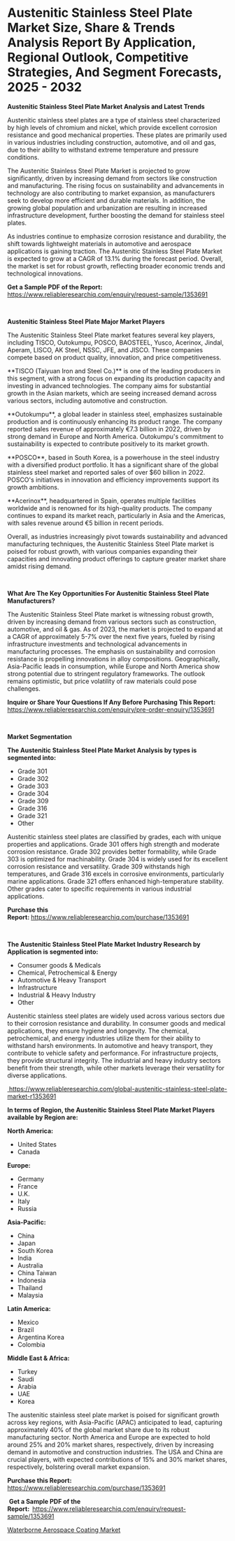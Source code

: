 <p><h1>Austenitic Stainless Steel Plate Market Size, Share & Trends Analysis Report By Application, Regional Outlook, Competitive Strategies, And Segment Forecasts, 2025 - 2032</h1></p><p><strong>Austenitic Stainless Steel Plate Market Analysis and Latest Trends</strong></p>
<p><p>Austenitic stainless steel plates are a type of stainless steel characterized by high levels of chromium and nickel, which provide excellent corrosion resistance and good mechanical properties. These plates are primarily used in various industries including construction, automotive, and oil and gas, due to their ability to withstand extreme temperature and pressure conditions. </p><p>The Austenitic Stainless Steel Plate Market is projected to grow significantly, driven by increasing demand from sectors like construction and manufacturing. The rising focus on sustainability and advancements in technology are also contributing to market expansion, as manufacturers seek to develop more efficient and durable materials. In addition, the growing global population and urbanization are resulting in increased infrastructure development, further boosting the demand for stainless steel plates.</p><p>As industries continue to emphasize corrosion resistance and durability, the shift towards lightweight materials in automotive and aerospace applications is gaining traction. The Austenitic Stainless Steel Plate Market is expected to grow at a CAGR of 13.1% during the forecast period. Overall, the market is set for robust growth, reflecting broader economic trends and technological innovations.</p></p>
<p><strong>Get a Sample PDF of the Report:&nbsp;</strong> <a href="https://www.reliableresearchiq.com/enquiry/request-sample/1353691?utm_campaign=2291&utm_medium=2&utm_source=Github&utm_content=ia&utm_term=03042025&utm_id=austenitic-stainless-steel-plate">https://www.reliableresearchiq.com/enquiry/request-sample/1353691</a></p>
<p>&nbsp;</p>
<p><strong>Austenitic Stainless Steel Plate Major Market Players</strong></p>
<p><p>The Austenitic Stainless Steel Plate market features several key players, including TISCO, Outokumpu, POSCO, BAOSTEEL, Yusco, Acerinox, Jindal, Aperam, LISCO, AK Steel, NSSC, JFE, and JISCO. These companies compete based on product quality, innovation, and price competitiveness.</p><p>**TISCO (Taiyuan Iron and Steel Co.)** is one of the leading producers in this segment, with a strong focus on expanding its production capacity and investing in advanced technologies. The company aims for substantial growth in the Asian markets, which are seeing increased demand across various sectors, including automotive and construction. </p><p>**Outokumpu**, a global leader in stainless steel, emphasizes sustainable production and is continuously enhancing its product range. The company reported sales revenue of approximately €7.3 billion in 2022, driven by strong demand in Europe and North America. Outokumpu's commitment to sustainability is expected to contribute positively to its market growth.</p><p>**POSCO**, based in South Korea, is a powerhouse in the steel industry with a diversified product portfolio. It has a significant share of the global stainless steel market and reported sales of over $60 billion in 2022. POSCO's initiatives in innovation and efficiency improvements support its growth ambitions.</p><p>**Acerinox**, headquartered in Spain, operates multiple facilities worldwide and is renowned for its high-quality products. The company continues to expand its market reach, particularly in Asia and the Americas, with sales revenue around €5 billion in recent periods.</p><p>Overall, as industries increasingly pivot towards sustainability and advanced manufacturing techniques, the Austenitic Stainless Steel Plate market is poised for robust growth, with various companies expanding their capacities and innovating product offerings to capture greater market share amidst rising demand.</p></p>
<p>&nbsp;</p>
<p><strong>What Are The Key Opportunities For Austenitic Stainless Steel Plate Manufacturers?</strong></p>
<p><p>The Austenitic Stainless Steel Plate market is witnessing robust growth, driven by increasing demand from various sectors such as construction, automotive, and oil & gas. As of 2023, the market is projected to expand at a CAGR of approximately 5-7% over the next five years, fueled by rising infrastructure investments and technological advancements in manufacturing processes. The emphasis on sustainability and corrosion resistance is propelling innovations in alloy compositions. Geographically, Asia-Pacific leads in consumption, while Europe and North America show strong potential due to stringent regulatory frameworks. The outlook remains optimistic, but price volatility of raw materials could pose challenges.</p></p>
<p><strong>Inquire or Share Your Questions If Any Before Purchasing This Report:</strong> <a href="https://www.reliableresearchiq.com/enquiry/pre-order-enquiry/1353691?utm_campaign=2291&utm_medium=2&utm_source=Github&utm_content=ia&utm_term=03042025&utm_id=austenitic-stainless-steel-plate">https://www.reliableresearchiq.com/enquiry/pre-order-enquiry/1353691</a></p>
<p>&nbsp;</p>
<p><strong>Market Segmentation</strong></p>
<p><strong>The Austenitic Stainless Steel Plate Market Analysis by types is segmented into:</strong></p>
<p><ul><li>Grade 301</li><li>Grade 302</li><li>Grade 303</li><li>Grade 304</li><li>Grade 309</li><li>Grade 316</li><li>Grade 321</li><li>Other</li></ul></p>
<p><p>Austenitic stainless steel plates are classified by grades, each with unique properties and applications. Grade 301 offers high strength and moderate corrosion resistance. Grade 302 provides better formability, while Grade 303 is optimized for machinability. Grade 304 is widely used for its excellent corrosion resistance and versatility. Grade 309 withstands high temperatures, and Grade 316 excels in corrosive environments, particularly marine applications. Grade 321 offers enhanced high-temperature stability. Other grades cater to specific requirements in various industrial applications.</p></p>
<p><strong>Purchase this Report:&nbsp;</strong><a href="https://www.reliableresearchiq.com/purchase/1353691?utm_campaign=2291&utm_medium=2&utm_source=Github&utm_content=ia&utm_term=03042025&utm_id=austenitic-stainless-steel-plate">https://www.reliableresearchiq.com/purchase/1353691</a></p>
<p>&nbsp;</p>
<p><strong>The Austenitic Stainless Steel Plate Market Industry Research by Application is segmented into:</strong></p>
<p><ul><li>Consumer goods & Medicals</li><li>Chemical, Petrochemical & Energy</li><li>Automotive & Heavy Transport</li><li>Infrastructure</li><li>Industrial & Heavy Industry</li><li>Other</li></ul></p>
<p><p>Austenitic stainless steel plates are widely used across various sectors due to their corrosion resistance and durability. In consumer goods and medical applications, they ensure hygiene and longevity. The chemical, petrochemical, and energy industries utilize them for their ability to withstand harsh environments. In automotive and heavy transport, they contribute to vehicle safety and performance. For infrastructure projects, they provide structural integrity. The industrial and heavy industry sectors benefit from their strength, while other markets leverage their versatility for diverse applications.</p></p>
<p><a href="https://www.reliableresearchiq.com/global-austenitic-stainless-steel-plate-market-r1353691?utm_campaign=2291&utm_medium=2&utm_source=Github&utm_content=ia&utm_term=03042025&utm_id=austenitic-stainless-steel-plate">&nbsp;https://www.reliableresearchiq.com/global-austenitic-stainless-steel-plate-market-r1353691</a></p>
<p><strong>In terms of Region, the Austenitic Stainless Steel Plate Market Players available by Region are:</strong></p>
<p>
    <p> <strong> North America: </strong>
        <ul>
            <li>United States</li>
            <li>Canada</li>
        </ul>
        </p> 
    <p> <strong> Europe: </strong>
        <ul>
            <li>Germany</li>
            <li>France</li>
            <li>U.K.</li>
            <li>Italy</li>
            <li>Russia</li>
        </ul>
        </p> 
    <p> <strong> Asia-Pacific: </strong>
        <ul>
            <li>China</li>
            <li>Japan</li>
            <li>South Korea</li>
            <li>India</li>
            <li>Australia</li>
            <li>China Taiwan</li>
            <li>Indonesia</li>
            <li>Thailand</li>
            <li>Malaysia</li>
        </ul>
        </p> 
    <p> <strong> Latin America: </strong>
        <ul>
            <li>Mexico</li>
            <li>Brazil</li>
            <li>Argentina Korea</li>
            <li>Colombia</li>
        </ul>
        </p> 
    <p> <strong> Middle East & Africa: </strong>
        <ul>
            <li>Turkey</li>
            <li>Saudi</li>
            <li>Arabia</li>
            <li>UAE</li>
            <li>Korea</li>
        </ul>
    </p>
    </p>
<p><p>The austenitic stainless steel plate market is poised for significant growth across key regions, with Asia-Pacific (APAC) anticipated to lead, capturing approximately 40% of the global market share due to its robust manufacturing sector. North America and Europe are expected to hold around 25% and 20% market shares, respectively, driven by increasing demand in automotive and construction industries. The USA and China are crucial players, with expected contributions of 15% and 30% market shares, respectively, bolstering overall market expansion.</p></p>
<p><strong>Purchase this Report: </strong><a href="https://www.reliableresearchiq.com/purchase/1353691?utm_campaign=2291&utm_medium=2&utm_source=Github&utm_content=ia&utm_term=03042025&utm_id=austenitic-stainless-steel-plate">https://www.reliableresearchiq.com/purchase/1353691</a></p>
<p>&nbsp;<strong>Get a Sample PDF of the Report:&nbsp;&nbsp;</strong><a href="https://www.reliableresearchiq.com/enquiry/request-sample/1353691?utm_campaign=2291&utm_medium=2&utm_source=Github&utm_content=ia&utm_term=03042025&utm_id=austenitic-stainless-steel-plate">https://www.reliableresearchiq.com/enquiry/request-sample/1353691</a></p>
<p><strong></strong></p>
<p><p><a href="https://github.com/LilianFaulkner65/Market-Research-Report-List-2/blob/main/waterborne-aerospace-coating-market.md?utm_campaign=2291&utm_medium=2&utm_source=Github&utm_content=ia&utm_term=03042025&utm_id=austenitic-stainless-steel-plate">Waterborne Aerospace Coating Market</a></p></p>